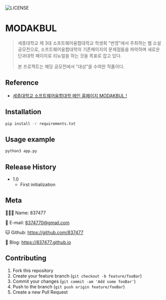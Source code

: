 ![LICENSE][LICENSE]

# MODAKBUL



> 세종대학교 제 3대 소프트웨어융합대학교 학생회 "번영"에서 주최하는 웹 소설 공모전으로, 소프트웨어융합대학의 기존페이지의 문제점들을 파악하며 새로운 단과대학 페이지로 리뉴얼을 하는 것을 목표로 잡고 있다.
>
> 본 프로젝트는 해당 공모전에서 "대상"을 수여한 작품이다.
>



## Reference

- [세종대학교 소프트웨어융합대학 메인 홈페이지 MODAKBUL !](https://837477.github.io/posts/modakbul/post.html)



## Installation

```sh
pip install -r requirements.txt
```



## Usage example

```sh
python3 app.py
```



## Release History

* 1.0
    * First initialization



## Meta

🙋🏻‍♂️ Name: 837477

📧 E-mail: 8374770@gmail.com

🐱 Github: https://github.com/837477

📔 Blog: https://837477.github.io



## Contributing

1. Fork this repository
2. Create your feature branch (`git checkout -b feature/fooBar`)
3. Commit your changes (`git commit -am 'Add some fooBar'`)
4. Push to the branch (`git push origin feature/fooBar`)
5. Create a new Pull Request



<!-- Markdown link & img dfn's -->

[LICENSE]: https://img.shields.io/github/license/837477/raising_visitor_bot?style=flat-square

